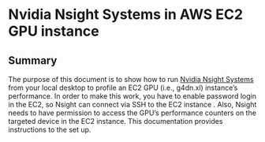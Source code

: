 # Nvidia Nsight Systems in AWS EC2 GPU instance

## Summary

The purpose of this document is to show how to run [Nvidia Nsight Systems](https://developer.nvidia.com/nsight-systems) from your local desktop to profile an EC2 GPU (i.e., g4dn.xl) instance’s performance. In order to make this work, you have to enable password login in the EC2, so Nsight can connect via SSH to the EC2 instance . Also, Nsight needs to have permission to access the GPU’s performance counters on the targeted device in the EC2 instance. This documentation provides instructions to the set up.

